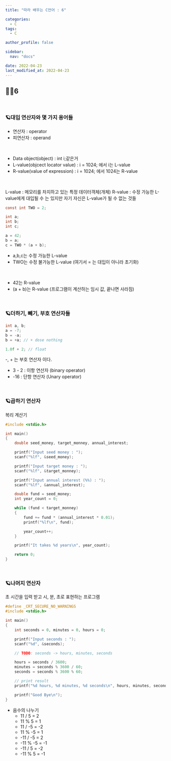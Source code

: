 ```yaml
---
title: "따라 배우는 C언어 : 6"

categories:
  - C
tags:
  - C

author_profile: false

sidebar:
  nav: "docs"

date: 2022-04-23
last_modified_at: 2022-04-23
---
```


## 🙇‍♀️6

<br>

### 🪐대입 연산자와 몇 가지 용어들

- 연산자 : operator
- 피연산자 : operand

<br>

- Data object(object) : int i;같은거
- L-value(objcect locator value) : i = 1024; 에서 i는 L-value
- R-value(value of expression) : i = 1024; 에서 1024는 R-value

<br>

L-value : 메모리를 차지하고 있는 특정 데이터객체(개체)
R-value : 수정 가능한 L-value에게 대입될 수 는 있지만 자기 자신은 L-value가 될 수 없는 것들

```C
const int TWO = 2;

int a;
int b;
int c;

a = 42;
b = a;
c = TWO * (a + b);
```
- a,b,c는 수정 가능한 L-value
- TWO는 수정 불가능한 L-value (여기서 = 는 대입이 아니라 초기화)

<br>

- 42는 R-value
- (a + b)는 R-value (프로그램이 계산하는 임시 값, 끝나면 사라짐)


<br>

### 🪐더하기, 빼기, 부호 연산자들

```C
int a, b;
a = -7;
b = -a;
b = +a; // + dose nothing

1.0f + 2; // float
```
-, + 는 부호 연산자 이다.

- 3 - 2 : 이항 연산자 (binary operator)
- -16 : 단항 연산자 (Unary operator)

<br>

### 🪐곱하기 연산자

복리 계산기

```C
#include <stdio.h>

int main()
{
	double seed_money, target_monney, annual_interest;

	printf("Input seed money : ");
	scanf("%lf", &seed_money);

	printf("Input target money : ");
	scanf("%lf", &target_monney);

	printf("Input annual interest (%%) : ");
	scanf("%lf", &annual_interest);

	double fund = seed_money;
	int year_count = 0;

	while (fund < target_monney)
	{
		fund += fund * (annual_interest * 0.01);
		printf("%lf\n", fund);

		year_count++;
	}

	printf("It takes %d years\n", year_count);

	return 0;
}
```


<br>

### 🪐나머지 연산자

초 시간을 입력 받고 시, 분, 초로 표현하는 프로그램

```C
#define _CRT_SECURE_NO_WARNINGS
#include <stdio.h>

int main()
{
	int seconds = 0, minutes = 0, hours = 0;

	printf("Input seconds : ");
	scanf("%d", &seconds);

	// TODO: seconds -> hours, minutes, seconds

	hours = seconds / 3600;
	minutes = seconds % 3600 / 60;
	seconds = seconds % 3600 % 60;

	// print result
	printf("%d hours, %d minutes, %d seconds\n", hours, minutes, seconds);

	printf("Good Bye\n");
}
```

* 음수의 나누기
    - 11 / 5 = 2
    - 11 % 5 = 1
    - 11 / -5 = -2
    - 11 % -5 = 1
    - -11 / -5 = 2
    - -11 % -5 = -1
    - -11 / 5 = -2
    - -11 % 5 = -1

